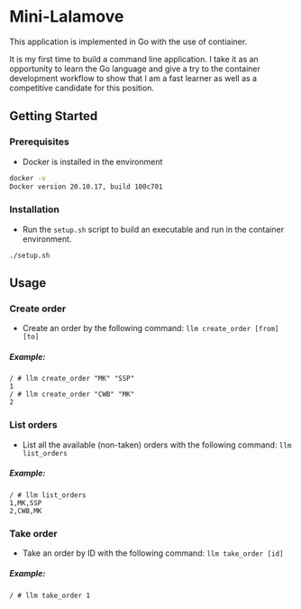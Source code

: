 # Mini-Lalamove
This application is implemented in Go with the use of contiainer.

It is my first time to build a command line application. I take it as an opportunity to learn the Go language and give a try to the container development workflow to show that I am a fast learner as well as a competitive candidate for this position.

## Getting Started

### Prerequisites



* Docker is installed in the environment

```sh
docker -v
Docker version 20.10.17, build 100c701
```


### Installation

* Run the `setup.sh` script to build an executable and run in the container environment.

```
./setup.sh
```


<!-- USAGE EXAMPLES -->
## Usage

### Create order
* Create an order by the following command: `llm create_order [from] [to]`

##### Example:

```
/ # llm create_order "MK" "SSP"
1
/ # llm create_order "CWB" "MK"
2
```

### List orders
* List all the available (non-taken) orders with the following command: `llm list_orders`

##### Example:

```
/ # llm list_orders
1,MK,SSP
2,CWB,MK
```

### Take order
* Take an order by ID with the following command: `llm take_order [id]`

##### Example:

```
/ # llm take_order 1
```


